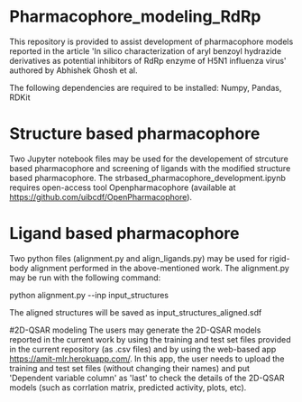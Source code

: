 # Pharmacophore_modeling_RdRp
This repository is provided to assist development of pharmacophore models reported in the article 'In silico characterization of aryl benzoyl hydrazide derivatives as potential inhibitors of RdRp enzyme of H5N1 influenza virus' authored by Abhishek Ghosh et al.

The following dependencies are required to be installed: Numpy, Pandas, RDKit

# Structure based pharmacophore
Two Jupyter notebook files may be used for the developement of strcuture based pharmacophore and screening of ligands with the modified structure based pharmacophore. The strbased_pharmacophore_development.ipynb requires open-access tool Openpharmacophore (available at https://github.com/uibcdf/OpenPharmacophore).
# Ligand based pharmacophore
Two python files (alignment.py and align_ligands.py) may be used for rigid-body alignment performed in the above-mentioned work. The alignment.py may be run with the following command:

python alignment.py --inp input_structures

The aligned structures will be saved as input_structures_aligned.sdf

#2D-QSAR modeling
The users may generate the 2D-QSAR models reported in the current work by using the training and test set files provided in the current repository (as .csv files) and by using the web-based app https://amit-mlr.herokuapp.com/. In this app, the user needs to upload the training and test set files (without changing their names) and put 'Dependent variable column' as 'last' to check the details of the 2D-QSAR models (such as corrlation matrix, predicted activity, plots, etc).
